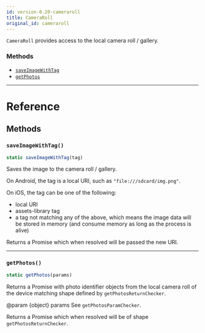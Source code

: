 ```yaml
---
id: version-0.20-cameraroll
title: CameraRoll
original_id: cameraroll
---
```


`CameraRoll` provides access to the local camera roll / gallery.


### Methods

- [`saveImageWithTag`](cameraroll.md#saveimagewithtag)
- [`getPhotos`](cameraroll.md#getphotos)




---

# Reference

## Methods

### `saveImageWithTag()`

```javascript
static saveImageWithTag(tag)
```


Saves the image to the camera roll / gallery.

On Android, the tag is a local URI, such as `"file:///sdcard/img.png"`.

On iOS, the tag can be one of the following:

  - local URI
  - assets-library tag
  - a tag not matching any of the above, which means the image data will
be stored in memory (and consume memory as long as the process is alive)

Returns a Promise which when resolved will be passed the new URI.




---

### `getPhotos()`

```javascript
static getPhotos(params)
```


Returns a Promise with photo identifier objects from the local camera
roll of the device matching shape defined by `getPhotosReturnChecker`.

@param {object} params See `getPhotosParamChecker`.

Returns a Promise which when resolved will be of shape `getPhotosReturnChecker`.




